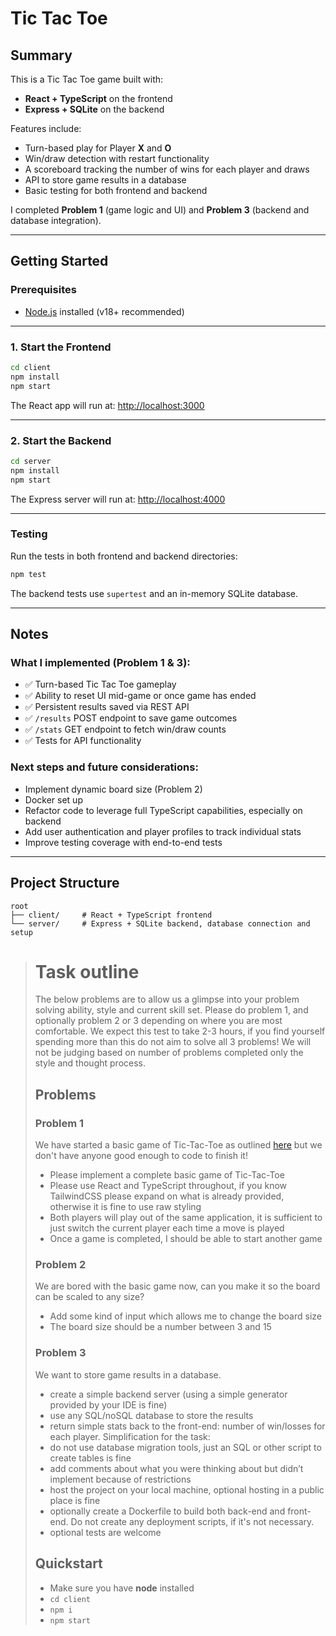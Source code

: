 # Tic Tac Toe

## Summary

This is a Tic Tac Toe game built with:

- **React + TypeScript** on the frontend
- **Express + SQLite** on the backend

Features include:

- Turn-based play for Player **X** and **O**
- Win/draw detection with restart functionality
- A scoreboard tracking the number of wins for each player and draws
- API to store game results in a database
- Basic testing for both frontend and backend

I completed **Problem 1** (game logic and UI) and **Problem 3** (backend and database integration).

---

## Getting Started

### Prerequisites

- [Node.js](https://nodejs.org/en) installed (v18+ recommended)  

---

### 1. Start the Frontend

```bash
cd client
npm install
npm start
```

The React app will run at: [http://localhost:3000](http://localhost:3000)

---

### 2. Start the Backend

```bash
cd server
npm install
npm start
```

The Express server will run at: [http://localhost:4000](http://localhost:4000)

---

### Testing

Run the tests in both frontend and backend directories:

```bash
npm test
```

The backend tests use `supertest` and an in-memory SQLite database.

---

## Notes

### What I implemented (Problem 1 & 3):

- ✅ Turn-based Tic Tac Toe gameplay
- ✅ Ability to reset UI mid-game or once game has ended
- ✅ Persistent results saved via REST API 
- ✅ `/results` POST endpoint to save game outcomes
- ✅ `/stats` GET endpoint to fetch win/draw counts
- ✅ Tests for API functionality

### Next steps and future considerations:

- Implement dynamic board size (Problem 2)
- Docker set up
- Refactor code to leverage full TypeScript capabilities, especially on backend
- Add user authentication and player profiles to track individual stats
- Improve testing coverage with end-to-end tests

---

## Project Structure

```
root
├── client/     # React + TypeScript frontend
└── server/     # Express + SQLite backend, database connection and setup
```

># Task outline
>The below problems are to allow us a glimpse into your problem solving ability, style and current skill set. Please do problem 1, and optionally problem 2 or 3 depending on where you are most comfortable. We expect this test to take 2-3 hours, if you find yourself spending more than this do not aim to solve all 3 problems! We will not be judging based on number of problems completed only the style and thought process.
>## Problems
>### Problem 1
>We have started a basic game of Tic-Tac-Toe as outlined [here](https://en.wikipedia.org/wiki/Tic-tac-toe) but we don't have anyone good enough to code to finish it! 
>- Please implement a complete basic game of Tic-Tac-Toe
>- Please use React and TypeScript throughout, if you know TailwindCSS please expand on what is already provided, otherwise it is fine to use raw styling 
>- Both players will play out of the same application, it is sufficient to just switch the current player each time a move is played
>- Once a game is completed, I should be able to start another game 
>### Problem 2
>We are bored with the basic game now, can you make it so the board can be scaled to any size? 
>- Add some kind of input which allows me to change the board size
>- The board size should be a number between 3 and 15 
>### Problem 3
>We want to store game results in a database.
>- create a simple backend server (using a simple generator provided by your IDE is fine)
>- use any SQL/noSQL database to store the results
>- return simple stats back to the front-end: number of win/losses for each player.
>Simplification for the task:
>- do not use database migration tools, just an SQL or other script to create tables is fine
>- add comments about what you were thinking about but didn’t implement because of restrictions
>- host the project on your local machine, optional hosting in a public place is fine
>- optionally create a Dockerfile to build both back-end and front-end. Do not create any deployment scripts, if it's not necessary.
>- optional tests are welcome
>## Quickstart
>- Make sure you have **node** installed
>- `cd client`
>- `npm i`
>- `npm start`